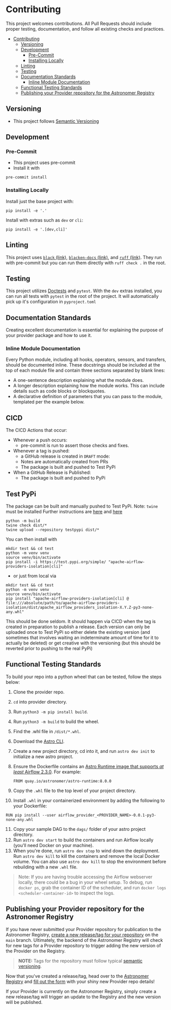 # Contributing
This project welcomes contributions. All Pull Requests should include proper testing, documentation, and follow all existing checks and practices.

<!-- TOC -->
* [Contributing](#contributing)
  * [Versioning](#versioning)
  * [Development](#development)
    * [Pre-Commit](#pre-commit)
    * [Installing Locally](#installing-locally)
  * [Linting](#linting)
  * [Testing](#testing)
  * [Documentation Standards](#documentation-standards)
    * [Inline Module Documentation](#inline-module-documentation)
  * [Functional Testing Standards](#functional-testing-standards)
  * [Publishing your Provider repository for the Astronomer Registry](#publishing-your-provider-repository-for-the-astronomer-registry)
<!-- TOC -->

## Versioning
- This project follows [Semantic Versioning](https://semver.org/)

## Development
### Pre-Commit
- This project uses pre-commit
- Install it with
```shell
pre-commit install
```

### Installing Locally
Install just the base project with:
```shell
pip install -e '.'
```

Install with extras such as `dev` or `cli`:
```shell
pip install -e '.[dev,cli]'
```

## Linting
This project uses [`black` (link)](https://black.readthedocs.io/en/stable/), [`blacken-docs` (link)](https://github.com/adamchainz/blacken-docs), and [`ruff` (link)](https://beta.ruff.rs/). They run with pre-commit but you can run them directly with `ruff check .` in the root.

## Testing
This project utilizes [Doctests](https://docs.python.org/3/library/doctest.html) and `pytest`.
With the `dev` extras installed, you can run all tests with `pytest` in the root of the project. It will automatically pick up it's configuration in `pyproject.toml`

## Documentation Standards

Creating excellent documentation is essential for explaining the purpose of your provider package and how to use it.

### Inline Module Documentation

Every Python module, including all hooks, operators, sensors, and transfers, should be documented inline. These docstrings should be included at the top of each module file and contain three sections separated by blank lines:
- A one-sentence description explaining what the module does.
- A longer description explaining how the module works. This can include details such as code blocks or blockquotes.
- A declarative definition of parameters that you can pass to the module, templated per the example below.

## CICD
The CICD Actions that occur:
- Whenever a push occurs:
  - pre-commit is run to assert those checks and fixes.
- Whenever a tag is pushed:
  - a GitHub release is created in `DRAFT` mode:
  - Notes are automatically created from PRs
  - The package is built and pushed to Test PyPi
- When a GitHub Release is Published:
  - The package is built and pushed to PyPi

## Test PyPi
The package can be built and manually pushed to Test PyPi.
Note: `twine` must be installed
Further instructions are [here](https://packaging.python.org/en/latest/specifications/pypirc/#the-pypirc-file) and [here](https://packaging.python.org/en/latest/guides/using-testpypi/)
```shell
python -m build
twine check dist/*
twine upload --repository testpypi dist/*
```

You can then install with
```shell
mkdir test && cd test
python -m venv venv
source venv/bin/activate
pip install -i https://test.pypi.org/simple/ "apache-airflow-providers-isolation[cli]"
```
- or just from local via
```shell
mkdir test && cd test
python -m venv venv
source venv/bin/activate
pip install "apache-airflow-providers-isolation[cli] @ file:///absolute/path/to/apache-airflow-providers-isolation/dist/apache_airflow_providers_isolation-X.Y.Z-py3-none-any.whl"
```

This should be done seldom. It should happen via CICD when the tag is created in preparation to publish a release.
Each version can only be uploaded once to Test PyPi so either delete the existing version (and sometimes that involves waiting an indeterminate amount of time for it to actually be deleted) or get creative with the versioning (but this should be reverted prior to pushing to the real PyPi)

## Functional Testing Standards

To build your repo into a python wheel that can be tested, follow the steps below:

1. Clone the provider repo.
2. `cd` into provider directory.
3. Run `python3 -m pip install build`.
4. Run `python3 -m build` to build the wheel.
5. Find the .whl file in `/dist/*.whl`.
6. Download the [Astro CLI](https://github.com/astronomer/astro-cli).
7. Create a new project directory, cd into it, and run `astro dev init` to initialize a new astro project.
8. Ensure the Dockerfile contains an [Astro Runtime image that supports _at least_ Airflow 2.3.0](https://docs.astronomer.io/astro/runtime-release-notes). For example:

   ```
   FROM quay.io/astronomer/astro-runtime:8.0.0
   ```

9. Copy the `.whl` file to the top level of your project directory.
10. Install `.whl` in your containerized environment by adding the following to your Dockerfile:

   ```
   RUN pip install --user airflow_provider_<PROVIDER_NAME>-0.0.1-py3-none-any.whl
   ```

11. Copy your sample DAG to the `dags/` folder of your astro project directory.
12. Run `astro dev start` to build the containers and run Airflow locally (you'll need Docker on your machine).
13. When you're done, run `astro dev stop` to wind down the deployment. Run `astro dev kill` to kill the containers and remove the local Docker volume. You can also use `astro dev kill` to stop the environment before rebuilding with a new `.whl` file.

> Note: If you are having trouble accessing the Airflow webserver locally, there could be a bug in your wheel setup. To debug, run `docker ps`, grab the container ID of the scheduler, and run `docker logs <scheduler-container-id>` to inspect the logs.

## Publishing your Provider repository for the Astronomer Registry

If you have never submitted your Provider repository for publication to the Astronomer Registry, [create a new release/tag for your repository](https://docs.github.com/en/repositories/releasing-projects-on-github/managing-releases-in-a-repository) on the `main` branch. Ultimately, the backend of the Astronomer Registry will check for new tags for a Provider repository to trigger adding the new version of the Provider on the Registry.

> **NOTE:** Tags for the repository must follow typical [semantic versioning](https://semver.org/).

Now that you've created a release/tag, head over to the [Astronomer Registry](https://registry.astronomer.io) and [fill out the form](https://registry.astronomer.io/publish) with your shiny new Provider repo details!

If your Provider is currently on the Astronomer Registry, simply create a new release/tag will trigger an update to the Registry and the new version will be published.
